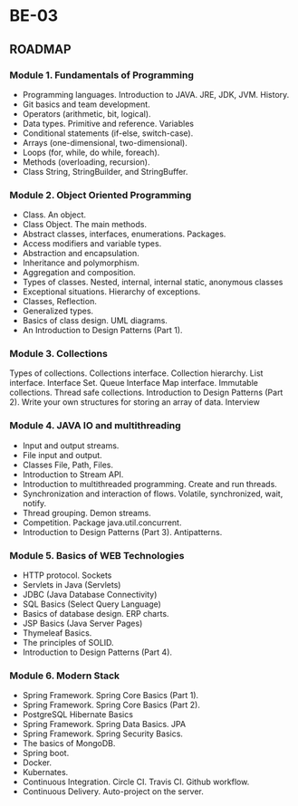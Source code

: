 # BE-03

## ROADMAP
### Module 1. Fundamentals of Programming
- Programming languages. Introduction to JAVA. JRE, JDK, JVM. History.
- Git basics and team development.
- Operators (arithmetic, bit, logical).
- Data types. Primitive and reference. Variables
- Conditional statements (if-else, switch-case).
- Arrays (one-dimensional, two-dimensional).
- Loops (for, while, do while, foreach).
- Methods (overloading, recursion).
- Class String, StringBuilder, and StringBuffer.

### Module 2. Object Oriented Programming
- Class. An object.
- Class Object. The main methods.
- Abstract classes, interfaces, enumerations. Packages.
- Access modifiers and variable types.
- Abstraction and encapsulation.
- Inheritance and polymorphism.
- Aggregation and composition.
- Types of classes. Nested, internal, internal static, anonymous classes
- Exceptional situations. Hierarchy of exceptions.
- Classes, Reflection.
- Generalized types.
- Basics of class design. UML diagrams.
- An Introduction to Design Patterns (Part 1).

### Module 3. Collections
Types of collections. Collections interface. Collection hierarchy.
List interface.
Interface Set.
Queue Interface
Map interface.
Immutable collections.
Thread safe collections.
Introduction to Design Patterns (Part 2).
Write your own structures for storing an array of data.
Interview

### Module 4. JAVA IO and multithreading
- Input and output streams.
- File input and output.
- Classes File, Path, Files.
- Introduction to Stream API.
- Introduction to multithreaded programming. Create and run threads.
- Synchronization and interaction of flows. Volatile, synchronized, wait, notify.
- Thread grouping. Demon streams.
- Competition. Package java.util.concurrent.
- Introduction to Design Patterns (Part 3). Antipatterns.

### Module 5. Basics of WEB Technologies
- HTTP protocol. Sockets
- Servlets in Java (Servlets)
- JDBC (Java Database Connectivity)
- SQL Basics (Select Query Language)
- Basics of database design. ERP charts.
- JSP Basics (Java Server Pages)
- Thymeleaf Basics.
- The principles of SOLID.
- Introduction to Design Patterns (Part 4).

### Module 6. Modern Stack
- Spring Framework. Spring Core Basics (Part 1).
- Spring Framework. Spring Core Basics (Part 2).
- PostgreSQL Hibernate Basics
- Spring Framework. Spring Data Basics. JPA
- Spring Framework. Spring Security Basics.
- The basics of MongoDB.
- Spring boot.
- Docker.
- Kubernates.
- Continuous Integration. Circle CI. Travis CI. Github workflow.
- Continuous Delivery. Auto-project on the server.
